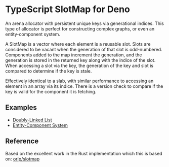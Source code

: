 # TypeScript SlotMap for Deno

An arena allocator with persistent unique keys via generational indices. This type of allocator is perfect for constructing complex graphs, or even an entity-component system.

A SlotMap is a vector where each element is a reusable slot. Slots are considered to be vacant when the generation of that slot is odd-numbered. Components added to the map increment the generation, and the generation is stored in the returned key along with the indice of the slot. When accessing a slot via the key, the generation of the key and slot is compared to determine if the key is stale.

Effectively identical to a slab, with similar performance to accessing an element in an array via its indice. There is a version check to compare if the key is valid for the component it is fetching.

## Examples

- [Doubly-Linked List](./examples/doubly-linked-list.ts)
- [Entity-Component System](./examples/entity-component-system.ts)

## Reference

Based on the excellent work in the Rust implementation which this is based on: [orlp/slotmap](https://github.com/orlp/slotmap)